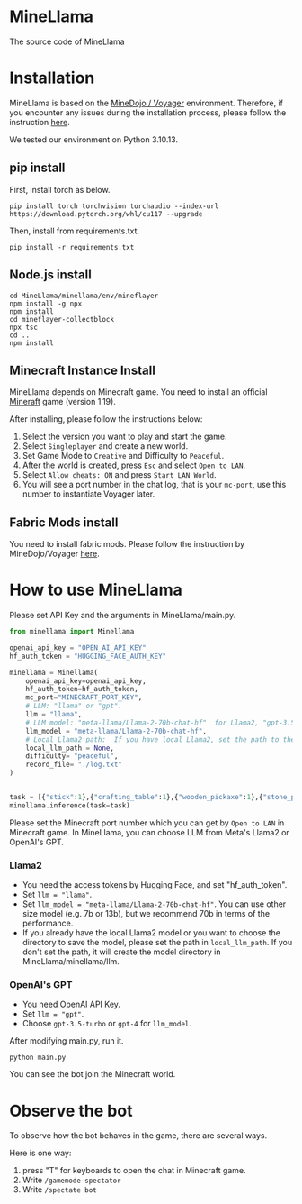 # MineLlama
The source code of MineLlama


# Installation
MineLlama is based on the [MineDojo / Voyager](https://github.com/MineDojo/Voyager?tab=readme-ov-file#installation) environment. Therefore, if you encounter any issues during the installation process, please follow the instruction [here](https://github.com/MineDojo/Voyager?tab=readme-ov-file#installation).

We tested our environment on Python 3.10.13.

## pip install
First, install torch as below.
```
pip install torch torchvision torchaudio --index-url https://download.pytorch.org/whl/cu117 --upgrade
```
Then, install from requirements.txt.
```
pip install -r requirements.txt
```

## Node.js install
```
cd MineLlama/minellama/env/mineflayer
npm install -g npx
npm install
cd mineflayer-collectblock
npx tsc
cd ..
npm install
```

## Minecraft Instance Install 
MineLlama depends on Minecraft game. You need to install an official [Mineraft](https://www.minecraft.net/en-us) game (version 1.19).

After installing, please follow the instructions below:
1. Select the version you want to play and start the game.
2. Select `Singleplayer` and create a new world.
3. Set Game Mode to `Creative` and Difficulty to `Peaceful`.
4. After the world is created, press `Esc` and select `Open to LAN`.
5. Select `Allow cheats: ON` and press `Start LAN World`.
6. You will see a port number in the chat log, that is your `mc-port`, use this number to instantiate Voyager later.

## Fabric Mods install
You need to install fabric mods. Please follow the instruction by MineDojo/Voyager [here](https://github.com/MineDojo/Voyager/blob/main/installation/fabric_mods_install.md).

# How to use MineLlama

Please set API Key and the arguments in MineLlama/main.py.
```python
from minellama import Minellama

openai_api_key = "OPEN_AI_API_KEY"
hf_auth_token = "HUGGING_FACE_AUTH_KEY"

minellama = Minellama(
    openai_api_key=openai_api_key,
    hf_auth_token=hf_auth_token,
    mc_port="MINECRAFT_PORT_KEY",
    # LLM: "llama" or "gpt".
    llm = "llama", 
    # LLM model: "meta-llama/Llama-2-70b-chat-hf"  for Llama2, "gpt-3.5-turbo" or "gpt-4" for GPT.
    llm_model = "meta-llama/Llama-2-70b-chat-hf",
    # Local Llama2 path:  If you have local Llama2, set the path to the directory. If None, it will create the model dir in minellama/llm/ .
    local_llm_path = None, 
    difficulty= "peaceful",
    record_file= "./log.txt"
)


task = [{"stick":1},{"crafting_table":1},{"wooden_pickaxe":1},{"stone_pickaxe":1}, {"iron_pickaxe":1},{"cooked_beef":1}, {"white_bed":1}]
minellama.inference(task=task)
```
Please set the Minecraft port number which you can get by `Open to LAN` in Minecraft game.
In MineLlama, you can choose LLM from Meta's Llama2 or OpenAI's GPT.
### Llama2
* You need the access tokens by Hugging Face, and set "hf_auth_token".
* Set `llm = "llama"`.
* Set `llm_model = "meta-llama/Llama-2-70b-chat-hf"`. You can use other size model (e.g. 7b or 13b), but we recommend 70b in terms of the performance.
* If you already have the local Llama2 model or you want to choose the directory to save the model, please set the path in `local_llm_path`. If you don't set the path, it will create the model directory in MineLlama/minellama/llm.


### OpenAI's GPT
* You need OpenAI API Key.
* Set `llm = "gpt"`.
* Choose `gpt-3.5-turbo` or `gpt-4` for `llm_model`.





After modifying main.py, run it.
```
python main.py
```
You can see the bot join the Minecraft world.
# Observe the bot
To observe how the bot behaves in the game, there are several ways.

Here is one way:
1. press "T" for keyboards to open the chat in Minecraft game. 
2. Write `/gamemode spectator`
3. Write `/spectate bot`
